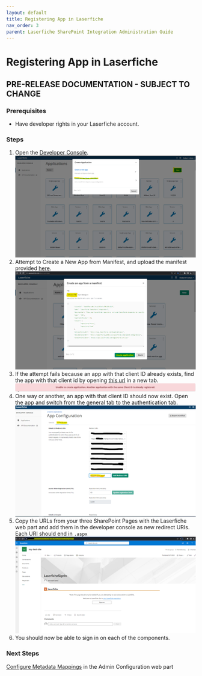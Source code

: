 ```yaml
---
layout: default
title: Registering App in Laserfiche
nav_order: 3
parent: Laserfiche SharePoint Integration Administration Guide
---
```

# Registering App in Laserfiche
## PRE-RELEASE DOCUMENTATION - SUBJECT TO CHANGE
### Prerequisites
  - Have developer rights in your Laserfiche account.

### Steps
1. Open the [Developer Console](https://developer.laserfiche.com/developer-console.html).
<a href="../assets/images/createAppFromManifest.png"><img src="../assets/images/createAppFromManifest.png"></a>
1. Attempt to Create a New App from Manifest, and upload the manifest provided [here](../assets/manifest.json).
<a href="../assets/images/createApplication.png"><img src="../assets/images/createApplication.png"></a>
1. If the attempt fails because an app with that client ID already exists, find the app with that client id by opening [this url](https://app.laserfiche.com/devconsole/apps/8ee987ea-a0b1-4ca2-85c4-a79b335cd214/config) in a new tab.
<a href="../assets/images/clientIdRegistered.png"><img src="../assets/images/clientIdRegistered.png"></a>
1. One way or another, an app with that client ID should now exist. Open the app and switch from the general tab to the authentication tab.
<a href="../assets/images/redirectUri.png"><img src="../assets/images/redirectUri.png"></a>
1. Copy the URLs from your three SharePoint Pages with the Laserfiche web part and add them in the developer console as new redirect URIs. Each URI should end in `.aspx`
<a href="../assets/images/urlExample.png"><img src="../assets/images/urlExample.png"></a>
1. You should now be able to sign in on each of the components.

### Next Steps
[Configure Metadata Mappings](./configuring-metadata-mappings) in the Admin Configuration web part
